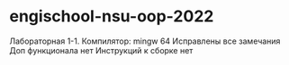 # engischool-nsu-oop-2022
Лабораторная 1-1. Компилятор: mingw 64
Исправлены все замечания
Доп функционала нет Инструкций к сборке нет
